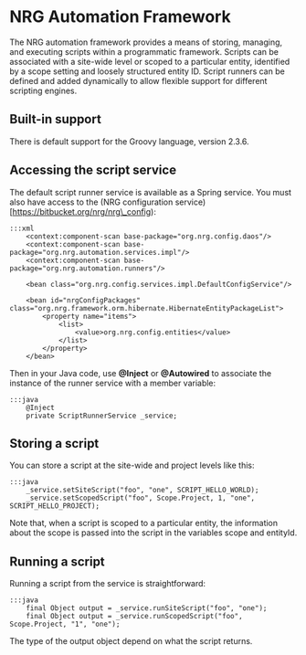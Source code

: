 # NRG Automation Framework

The NRG automation framework provides a means of storing, managing, and executing scripts within a programmatic
framework. Scripts can be associated with a site-wide level or scoped to a particular entity, identified by a
scope setting and loosely structured entity ID. Script runners can be defined and added dynamically to allow
flexible support for different scripting engines.

## Built-in support

There is default support for the Groovy language, version 2.3.6.

## Accessing the script service

The default script runner service is available as a Spring service. You must also have access to the
(NRG configuration service)[https://bitbucket.org/nrg/nrg\_config):

    :::xml
        <context:component-scan base-package="org.nrg.config.daos"/>
        <context:component-scan base-package="org.nrg.automation.services.impl"/>
        <context:component-scan base-package="org.nrg.automation.runners"/>

        <bean class="org.nrg.config.services.impl.DefaultConfigService"/>

        <bean id="nrgConfigPackages" class="org.nrg.framework.orm.hibernate.HibernateEntityPackageList">
            <property name="items">
                <list>
                    <value>org.nrg.config.entities</value>
                </list>
            </property>
        </bean>

Then in your Java code, use **@Inject** or **@Autowired** to associate the instance of the runner service with
a member variable:

    :::java
        @Inject
        private ScriptRunnerService _service;

## Storing a script

You can store a script at the site-wide and project levels like this:

    :::java
        _service.setSiteScript("foo", "one", SCRIPT_HELLO_WORLD);
        _service.setScopedScript("foo", Scope.Project, 1, "one", SCRIPT_HELLO_PROJECT);

Note that, when a script is scoped to a particular entity, the information about the scope is passed into the
script in the variables scope and entityId.

## Running a script

Running a script from the service is straightforward:

    :::java
        final Object output = _service.runSiteScript("foo", "one");
        final Object output = _service.runScopedScript("foo", Scope.Project, "1", "one");

The type of the output object depend on what the script returns.

